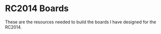 # RC2014 Boards

These are the resources needed to build the boards I have designed for the RC2014.
